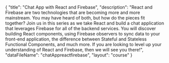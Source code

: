 {
	"title": "Chat App with React and Firebase",
	"description": "React and Firebase are two technologies that are becoming more and more mainstream. You may have heard of both, but how do the pieces fit together? Join us in this series as we take React and build a chat application that leverages Firebase for all of the backend services. You will discover building React components, using Firebase observers to sync data to your front-end application, the difference between Stateful and Stateless Functional Components, and much more. If you are looking to level up your understanding of React and Firebase, then we will see you there!",
	"dataFileName": "chatAppreactfirebase",
	"layout": "course"
}